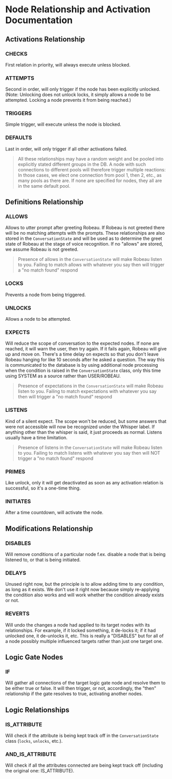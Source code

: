 
# Node Relationship and Activation Documentation

## Activations Relationship

### CHECKS
First relation in priority, will always execute unless blocked.

### ATTEMPTS
Second in order, will only trigger if the node has been explicitly unlocked. (Note: Unlocking does not unlock locks, it simply allows a node to be attempted. Locking a node prevents it from being reached.)

### TRIGGERS
Simple trigger, will execute unless the node is blocked.

### DEFAULTS
Last in order, will only trigger if all other activations failed.

> All these relationships may have a random weight and be pooled into explicitly stated different groups in the DB. A node with such connections to different pools will therefore trigger multiple reactions: In those cases, we elect one connection from pool 1, then 2, etc., as many pools as there are. If none are specified for nodes, they all are in the same default pool.

## Definitions Relationship

### ALLOWS
Allows to utter prompt after greeting Robeau. If Robeau is not greeted there will be no matching attempts with the prompts. These relationships are also stored in the `ConversationState` and will be used as to determine the greet state of Robeau at the stage of voice recognition. If no "allows" are stored, we assume Robeau is not greeted. 
> Presence of allows in the `ConversationState` will make Robeau listen to you. Failing to match allows with whatever you say then will trigger a "no match found" respond

### LOCKS
Prevents a node from being triggered.

### UNLOCKS
Allows a node to be attempted.

### EXPECTS
Will reduce the scope of conversation to the expected nodes. If none are reached, it will warn the user, then try again. If it fails again, Robeau will give up and move on. There's a time delay on expects so that you don't leave Robeau hanging for like 10 seconds after he asked a question. The way this is communicated to the database is by using additional node processing when the condition is raised in the `ConversationState` class, only this time using SYSTEM as a source rather than USER/ROBEAU.
> Presence of expectations in the `ConversationState` will make Robeau listen to you. Failing to match expectations with whatever you say then will trigger a "no match found" respond

### LISTENS
Kind of a silent expect. The scope won't be reduced, but some answers that were not accessible will now be recognized under the Whisper label. If anything other than the whisper is said, it just proceeds as normal. Listens usually have a time limitation.
> Presence of listens in the `ConversationState` will make Robeau listen to you. Failing to match listens with whatever you say then will NOT trigger a "no match found" respond

### PRIMES
Like unlock, only it will get deactivated as soon as any activation relation is successful, so it's a one-time thing.

### INITIATES
After a time countdown, will activate the node.

## Modifications Relationship

### DISABLES
Will remove conditions of a particular node f.ex. disable a node that is being listened to, or that is being initiated.

### DELAYS
Unused right now, but the principle is to allow adding time to any condition, as long as it exists. We don't use it right now because simply re-applying the condition also works and will work whether the condition already exists or not.

### REVERTS
Will undo the changes a node had applied to its target nodes with its relationships. For example, if it locked something, it de-locks it; if it had unlocked one, it de-unlocks it, etc. This is really a "DISABLES" but for all of a node possibly multiple influenced targets rather than just one target one.

## Logic Gate Nodes

### IF
Will gather all connections of the target logic gate node and resolve them to be either true or false. It will then trigger, or not, accordingly, the "then" relationship if the gate resolves to true, activating another nodes.

## Logic Relationships

### IS_ATTRIBUTE
Will check if the attribute is being kept track off in the `ConversationState` class (`locks`, `unlocks`, etc.).

### AND_IS_ATTRIBUTE
Will check if all the attributes connected are being kept track off (including the original one: IS_ATTRIBUTE).
